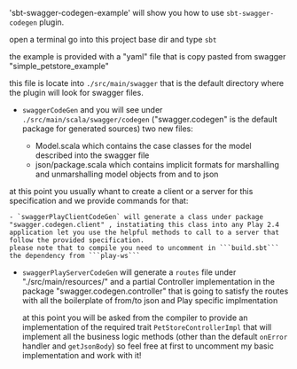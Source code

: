'sbt-swagger-codegen-example' will show you how to use `sbt-swagger-codegen` plugin.

open a terminal go into this project base dir and type ```sbt```

the example is provided with a "yaml" file that is copy pasted from swagger "simple_petstore_example"

this file is locate into `./src/main/swagger` that is the default directory where the plugin will look for swagger files.

- `swaggerCodeGen` and you will see under `./src/main/scala/swagger/codegen` ("swagger.codegen" is the default package for generated sources) two new files:

	- Model.scala which contains the case classes for the model described into the swagger file
	- json/package.scala which contains implicit formats for marshalling and unmarshalling model objects from and to json

at this point you usually whant to create a client or a server for this specification and we provide commands for that:

	- `swaggerPlayClientCodeGen` will generate a class under package "swagger.codegen.client" , instatiating this class into any Play 2.4 application let you use the helpful methods to call to a server that follow the provided specification.
	please note that to compile you need to uncomment in ```build.sbt``` the dependency from ```play-ws```

- `swaggerPlayServerCodeGen` will generate a `routes` file under "./src/main/resources/" and a partial Controller implementation in the package "swagger.codegen.controller" that is going to satisfy the routes with all the boilerplate of from/to json and Play specific implmentation
	
	at this point you will be asked from the compiler to provide an implementation of the required trait ```PetStoreControllerImpl``` that will implement all the business logic methods (other than the default ```onError``` handler and ```getJsonBody```) so feel free at first to uncomment my basic implementation and work with it!

